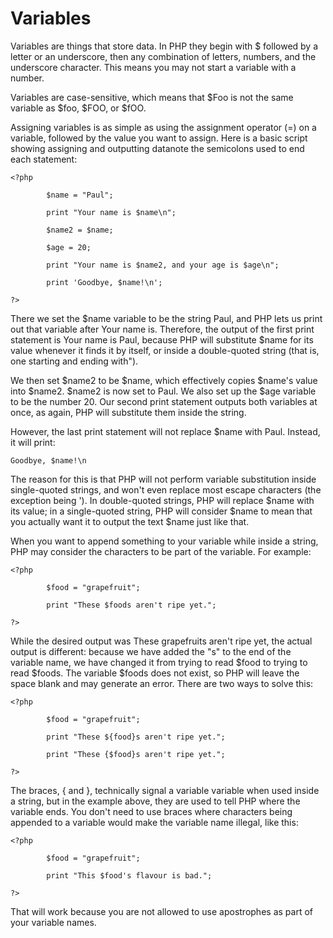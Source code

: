 # Variables

Variables are things that store data. In PHP they begin with $ followed by a letter or an underscore, then any combination of letters, numbers, and the underscore character. This means you may not start a variable with a number.

Variables are case-sensitive, which means that $Foo is not the same variable as $foo, $FOO, or $fOO.

Assigning variables is as simple as using the assignment operator \(=\) on a variable, followed by the value you want to assign. Here is a basic script showing assigning and outputting datanote the semicolons used to end each statement:

```
<?php

        $name = "Paul";

        print "Your name is $name\n";

        $name2 = $name;

        $age = 20;

        print "Your name is $name2, and your age is $age\n";

        print 'Goodbye, $name!\n';

?>
```

There we set the $name variable to be the string Paul, and PHP lets us print out that variable after Your name is. Therefore, the output of the first print statement is Your name is Paul, because PHP will substitute $name for its value whenever it finds it by itself, or inside a double-quoted string \(that is, one starting and ending with"\).

We then set $name2 to be $name, which effectively copies $name's value into $name2. $name2 is now set to Paul. We also set up the $age variable to be the number 20. Our second print statement outputs both variables at once, as again, PHP will substitute them inside the string.

However, the last print statement will not replace $name with Paul. Instead, it will print:

```
Goodbye, $name!\n
```

The reason for this is that PHP will not perform variable substitution inside single-quoted strings, and won't even replace most escape characters \(the exception being \'\). In double-quoted strings, PHP will replace $name with its value; in a single-quoted string, PHP will consider $name to mean that you actually want it to output the text $name just like that.

When you want to append something to your variable while inside a string, PHP may consider the characters to be part of the variable. For example:

```
<?php

        $food = "grapefruit";

        print "These $foods aren't ripe yet.";

?>
```

While the desired output was These grapefruits aren't ripe yet, the actual output is different: because we have added the "s" to the end of the variable name, we have changed it from trying to read $food to trying to read $foods. The variable $foods does not exist, so PHP will leave the space blank and may generate an error. There are two ways to solve this:

```
<?php

        $food = "grapefruit";

        print "These ${food}s aren't ripe yet.";

        print "These {$food}s aren't ripe yet.";

?>
```

The braces, { and }, technically signal a variable variable when used inside a string, but in the example above, they are used to tell PHP where the variable ends. You don't need to use braces where characters being appended to a variable would make the variable name illegal, like this:

```
<?php

        $food = "grapefruit";

        print "This $food's flavour is bad.";

?>
```

That will work because you are not allowed to use apostrophes as part of your variable names.

